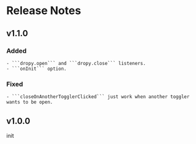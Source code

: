 # Release Notes

## v1.1.0
### Added
    - ```dropy.open``` and ```dropy.close``` listeners.
    - ```onInit``` option.
### Fixed
    - ```closeOnAnotherTogglerClicked``` just work when another toggler wants to be open.

## v1.0.0
init
